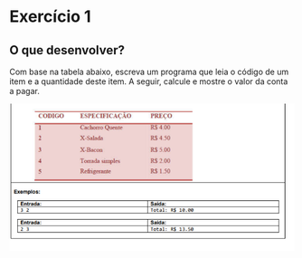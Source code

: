 # Exercício 1

## O que  desenvolver?

Com base na tabela abaixo, escreva um programa que leia o código de um item e a quantidade deste item. A
seguir, calcule e mostre o valor da conta a pagar.

![alt text](img/img.png)